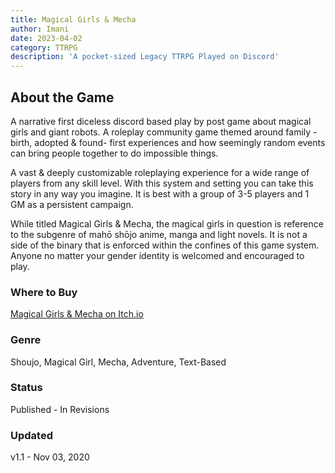 ```yaml
---
title: Magical Girls & Mecha
author: Imani
date: 2023-04-02
category: TTRPG
description: 'A pocket-sized Legacy TTRPG Played on Discord'
---
```


## About the Game
A narrative first diceless discord based play by post game about magical girls and giant robots. A roleplay community game themed around family - birth, adopted & found- first experiences and how seemingly random events can bring people together to do impossible things. 

A vast & deeply customizable roleplaying experience for a wide range of players from any skill level. With this system and setting you can take this story in any way you imagine. It is best with a group of 3-5 players and 1 GM as a persistent campaign. 

While titled Magical Girls & Mecha, the magical girls in question is reference to the subgenre of mahō shōjo anime, manga and light novels. It is not a side of the binary that is enforced within the confines of this game system. Anyone no matter your gender identity is welcomed and encouraged to play.

### Where to Buy
[Magical Girls & Mecha on Itch.io](https://margaretcatter.itch.io/magical-girls-mecha)

### Genre 
Shoujo, Magical Girl, Mecha, Adventure, Text-Based

### Status
Published - In Revisions

### Updated
v1.1 - Nov 03, 2020
